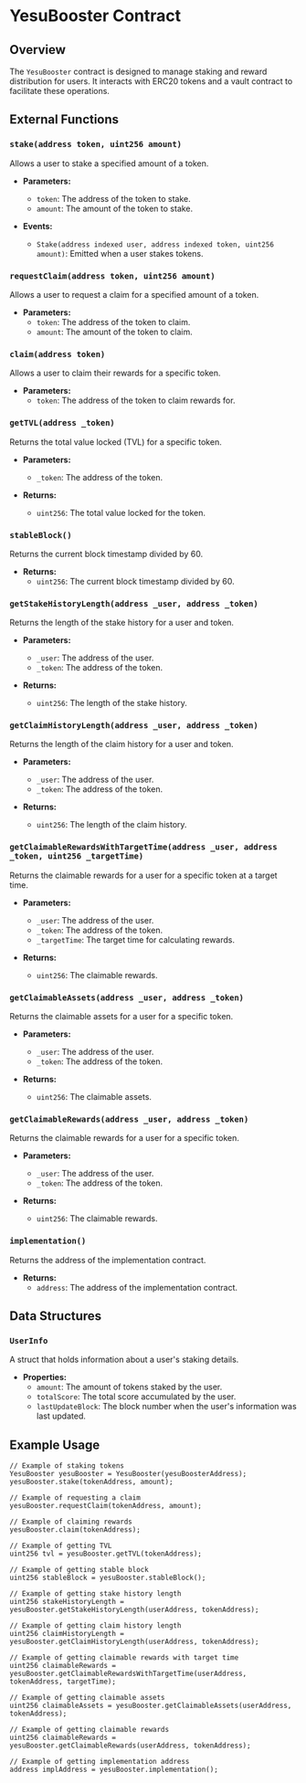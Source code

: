 # YesuBooster Contract

## Overview
The `YesuBooster` contract is designed to manage staking and reward distribution for users. It interacts with ERC20 tokens and a vault contract to facilitate these operations.

## External Functions

### `stake(address token, uint256 amount)`

Allows a user to stake a specified amount of a token.

- **Parameters:**
  - `token`: The address of the token to stake.
  - `amount`: The amount of the token to stake.

- **Events:**
  - `Stake(address indexed user, address indexed token, uint256 amount)`: Emitted when a user stakes tokens.

### `requestClaim(address token, uint256 amount)`

Allows a user to request a claim for a specified amount of a token.

- **Parameters:**
  - `token`: The address of the token to claim.
  - `amount`: The amount of the token to claim.

### `claim(address token)`

Allows a user to claim their rewards for a specific token.

- **Parameters:**
  - `token`: The address of the token to claim rewards for.

### `getTVL(address _token)`

Returns the total value locked (TVL) for a specific token.

- **Parameters:**
  - `_token`: The address of the token.

- **Returns:**
  - `uint256`: The total value locked for the token.

### `stableBlock()`

Returns the current block timestamp divided by 60.

- **Returns:**
  - `uint256`: The current block timestamp divided by 60.

### `getStakeHistoryLength(address _user, address _token)`

Returns the length of the stake history for a user and token.

- **Parameters:**
  - `_user`: The address of the user.
  - `_token`: The address of the token.

- **Returns:**
  - `uint256`: The length of the stake history.

### `getClaimHistoryLength(address _user, address _token)`

Returns the length of the claim history for a user and token.

- **Parameters:**
  - `_user`: The address of the user.
  - `_token`: The address of the token.

- **Returns:**
  - `uint256`: The length of the claim history.

### `getClaimableRewardsWithTargetTime(address _user, address _token, uint256 _targetTime)`

Returns the claimable rewards for a user for a specific token at a target time.

- **Parameters:**
  - `_user`: The address of the user.
  - `_token`: The address of the token.
  - `_targetTime`: The target time for calculating rewards.

- **Returns:**
  - `uint256`: The claimable rewards.

### `getClaimableAssets(address _user, address _token)`

Returns the claimable assets for a user for a specific token.

- **Parameters:**
  - `_user`: The address of the user.
  - `_token`: The address of the token.

- **Returns:**
  - `uint256`: The claimable assets.

### `getClaimableRewards(address _user, address _token)`

Returns the claimable rewards for a user for a specific token.

- **Parameters:**
  - `_user`: The address of the user.
  - `_token`: The address of the token.

- **Returns:**
  - `uint256`: The claimable rewards.

### `implementation()`

Returns the address of the implementation contract.

- **Returns:**
  - `address`: The address of the implementation contract.

## Data Structures

### `UserInfo`

A struct that holds information about a user's staking details.

- **Properties:**
  - `amount`: The amount of tokens staked by the user.
  - `totalScore`: The total score accumulated by the user.
  - `lastUpdateBlock`: The block number when the user's information was last updated.

## Example Usage

```solidity
// Example of staking tokens
YesuBooster yesuBooster = YesuBooster(yesuBoosterAddress);
yesuBooster.stake(tokenAddress, amount);

// Example of requesting a claim
yesuBooster.requestClaim(tokenAddress, amount);

// Example of claiming rewards
yesuBooster.claim(tokenAddress);

// Example of getting TVL
uint256 tvl = yesuBooster.getTVL(tokenAddress);

// Example of getting stable block
uint256 stableBlock = yesuBooster.stableBlock();

// Example of getting stake history length
uint256 stakeHistoryLength = yesuBooster.getStakeHistoryLength(userAddress, tokenAddress);

// Example of getting claim history length
uint256 claimHistoryLength = yesuBooster.getClaimHistoryLength(userAddress, tokenAddress);

// Example of getting claimable rewards with target time
uint256 claimableRewards = yesuBooster.getClaimableRewardsWithTargetTime(userAddress, tokenAddress, targetTime);

// Example of getting claimable assets
uint256 claimableAssets = yesuBooster.getClaimableAssets(userAddress, tokenAddress);

// Example of getting claimable rewards
uint256 claimableRewards = yesuBooster.getClaimableRewards(userAddress, tokenAddress);

// Example of getting implementation address
address implAddress = yesuBooster.implementation();